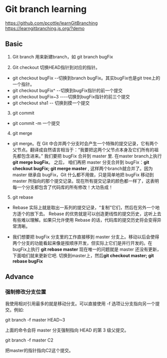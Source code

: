 # Git branch learning

https://github.com/pcottle/learnGitBranching 
https://learngitbranching.js.org/?demo 

## Basic

1. Git branch
用来新建branch，如 git branch bugFix

2. Git checkout 
切换HEAD指针到对应的指针。
* git checkout bugFix --切换到branch bugFix。其实bugFix也是git tree上的一个指针。
* git checkout bugFix^ --切换到bugFix指针的前一个提交
* git checkout bugFix~3 ----切换到bugFix指针的前三个提交
* git checkout sha1  -- 切换到摸一个提交

3. git commit
* git commit -m 一个提交

4. git merge
* git merge。在 Git 中合并两个分支时会产生一个特殊的提交记录，它有两个父节点。翻译成自然语言相当于：“我要把这两个父节点本身及它们所有的祖先都包含进来。”  我们要把 bugFix 合并到 master 里. 在master branch上执行 **git merge bugFix**。 之后， 咱们再把 master 分支合并到 bugFix：**git checkout bugFix; git merge master** , 这样两个branch就合并了。因为 master 继承自 bugFix，Git 什么都不用做，只是简单地把 bugFix 移动到 master 所指向的那个提交记录。现在所有提交记录的颜色都一样了，这表明每一个分支都包含了代码库的所有修改！大功告成！

5. git rebase

* Rebase 实际上就是取出一系列的提交记录，“复制”它们，然后在另外一个地方逐个的放下去。
Rebase 的优势就是可以创造更线性的提交历史，这听上去有些难以理解。如果只允许使用 Rebase 的话，代码库的提交历史将会变得异常清晰。

* 我们想要把 bugFix 分支里的工作直接移到 master 分支上。移动以后会使得两个分支的功能看起来像是按顺序开发，但实际上它们是并行开发的。在bugFix上执行 **git rebase master** 现在唯一的问题就是 master 还没有更新，下面咱们就来更新它吧. 切换到master上，然后**git checkout master; git rebase bugFix**

## Advance

### 强制修改分支位置

我使用相对引用最多的就是移动分支。可以直接使用 -f 选项让分支指向另一个提交。例如:

git branch -f master HEAD~3

上面的命令会将 master 分支强制指向 HEAD 的第 3 级父提交。

git branch -f master C2

把master的指针指向C2这个提交。